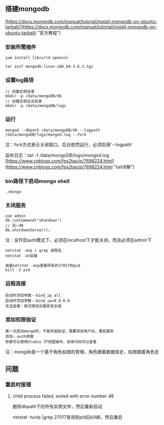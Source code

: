 ## 搭建mongodb

[https://docs.mongodb.com/manual/tutorial/install-mongodb-on-ubuntu-tarball/](https://docs.mongodb.com/manual/tutorial/install-mongodb-on-ubuntu-tarball/ "官方教程")

### 安装所需插件

    yum install libcurl4 openssl

	tar zxvf mongodb-linux-x86_64-3.6.3.tgz

### 设置log路径

	// 创建实例目录
	mkdir -p /data/mongoDB/db
	// 创建实例日志目录
	mkdir -p /data/mongoDB/logs

### 运行

	mongod --dbpath /data/mongoDB/db --logpath /data/mongoDB/logs/mongod.log --fork
注：fork方式表示关闭窗口，后台依然运行，必须启用‘--logpath’

监听日志：tail -f /data/mongoDB/logs/mongod.log
[https://www.cnblogs.com/fps2tao/p/7698224.html](https://www.cnblogs.com/fps2tao/p/7698224.html "tail详解")

### bin路径下启动mongo shell

	./mongo

### 关闭服务
    
    use admin
    db.runCommand("shutdown")
	// 另一种
	db.shutdownServer();
注：没开启auth模式下，必须在localhost下才能关闭，而且必须在admin下

	netstat -anp | grep 进程名 
	netstat -an突破
 
	或者netstat -anp查看所有的27017的pid
	kill -2 pid

### 远程连接

	启动时添加参数--bind_ip_all
	启动时添加参数--bind_ip=0.0.0.0
	无法连接：尝试增加云服务安全组

### 添加权限验证

	第一次启动mongo时，不能开始验证，需要添加用户后，重启服务
	添加--auth参数
	参数可以使用Studio 3T视图操作，具体代码可以查看
注：mongdb是一个基于角色权限的管理，角色跟着数据库走，权限跟着角色走

## 问题

### 重启时报错

1. child process failed, exited with error number 48

	删除dbpath下的所有实例文件，然后重新启动

	netstat -tunlp |grep 27017查询到pid后kill掉，然后重启




